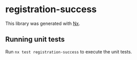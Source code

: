 # registration-success

This library was generated with [Nx](https://nx.dev).

## Running unit tests

Run `nx test registration-success` to execute the unit tests.
